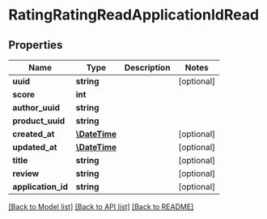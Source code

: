 # RatingRatingReadApplicationIdRead

## Properties
Name | Type | Description | Notes
------------ | ------------- | ------------- | -------------
**uuid** | **string** |  | [optional] 
**score** | **int** |  | 
**author_uuid** | **string** |  | 
**product_uuid** | **string** |  | 
**created_at** | [**\DateTime**](\DateTime.md) |  | [optional] 
**updated_at** | [**\DateTime**](\DateTime.md) |  | [optional] 
**title** | **string** |  | [optional] 
**review** | **string** |  | [optional] 
**application_id** | **string** |  | [optional] 

[[Back to Model list]](../../README.md#documentation-for-models) [[Back to API list]](../../README.md#documentation-for-api-endpoints) [[Back to README]](../../README.md)

